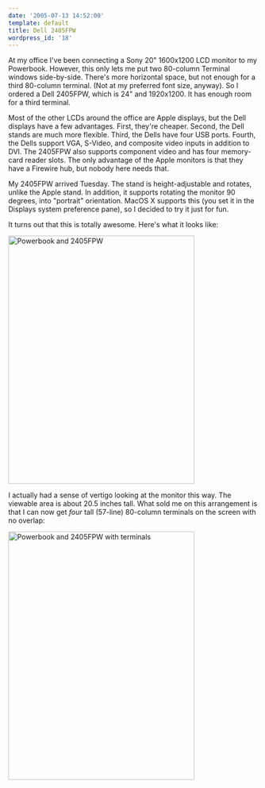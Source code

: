 ```yaml
---
date: '2005-07-13 14:52:00'
template: default
title: Dell 2405FPW
wordpress_id: '18'
---
```


At my office I've been connecting a Sony 20" 1600x1200 LCD monitor to my Powerbook.  However, this only lets me put two 80-column Terminal windows side-by-side.  There's more horizontal space, but not enough for a third 80-column terminal.  (Not at my preferred font size, anyway).  So I ordered a Dell 2405FPW, which is 24" and 1920x1200.  It has enough room for a third terminal.

Most of the other LCDs around the office are Apple displays, but the Dell displays have a few advantages.  First, they're cheaper.  Second, the Dell stands are much more flexible.  Third, the Dells have four USB ports.  Fourth, the Dells support VGA, S-Video, and composite video inputs in addition to DVI.  The 2405FPW also supports component video and has four memory-card reader slots.  The only advantage of the Apple monitors is that they have a Firewire hub, but nobody here needs that.

My 2405FPW arrived Tuesday.  The stand is height-adjustable and rotates, unlike the Apple stand.  In addition, it supports rotating the monitor 90 degrees, into "portrait" orientation.  MacOS X supports this (you set it in the Displays system preference pane), so I decided to try it just for fun.

It turns out that this is totally awesome.  Here's what it looks like:

<a href="http://www.flickr.com/photos/mayoff/25754158/" title="Powerbook and 2405FPW"><img src="http://photos21.flickr.com/25754158_e0eeff0e44.jpg" width="375" height="500" alt="Powerbook and 2405FPW" /></a>

I actually had a sense of vertigo looking at the monitor this way.  The viewable area is about 20.5 inches tall.  What sold me on this arrangement is that I can now get <i>four</i> tall (57-line) 80-column terminals on the screen with no overlap:

<a href="http://www.flickr.com/photos/mayoff/25754148/" title="Powerbook and 2405FPW with terminals"><img src="http://photos22.flickr.com/25754148_5dedc5c03c.jpg" width="375" height="500" alt="Powerbook and 2405FPW with terminals" /></a>

